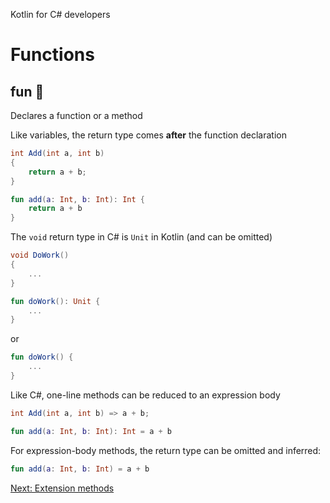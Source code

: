 Kotlin for C# developers
# Functions
## fun 🥳
Declares a function or a method

Like variables, the return type comes **after** the function declaration

```c#
int Add(int a, int b)
{
    return a + b;
}
```

```kotlin
fun add(a: Int, b: Int): Int {
    return a + b
}
```

The `void` return type in C# is `Unit` in Kotlin (and can be omitted)

```c#
void DoWork()
{
    ...
}
```

```kotlin
fun doWork(): Unit {
    ...
}
```
or
```kotlin
fun doWork() {
    ...
}
```

Like C#, one-line methods can be reduced to an expression body

```c#
int Add(int a, int b) => a + b;
```

```kotlin
fun add(a: Int, b: Int): Int = a + b
```

For expression-body methods, the return type can be omitted and inferred:

```kotlin
fun add(a: Int, b: Int) = a + b
```

[Next: Extension methods](02.2.%20Extension%20methods.md)
